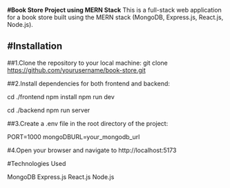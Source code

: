**#Book Store Project using MERN Stack**
This is a full-stack web application for a book store built using the MERN stack (MongoDB, Express.js, React.js, Node.js). 

#Installation
---
##1.Clone the repository to your local machine:
git clone https://github.com/yourusername/book-store.git

##2.Install dependencies for both frontend and backend:

cd ./frontend
npm install
npm run dev

cd ./backend
npm run server

##3.Create a .env file in the root directory of the project:

PORT=1000
mongoDBURL=your_mongodb_url

#4.Open your browser and navigate to
 http://localhost:5173

#Technologies Used

MongoDB
Express.js
React.js
Node.js

